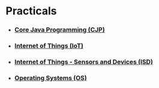 # Practicals

- ### [Core Java Programming (CJP)](./practicals/cjp)

- ### [Internet of Things (IoT)](./practicals/iot)

- ### [Internet of Things - Sensors and Devices (ISD)](./practicals/isd)

- ### [Operating Systems (OS)](./practicals/os)
